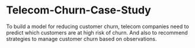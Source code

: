 # Telecom-Churn-Case-Study
To build a model for reducing customer churn, telecom companies need to predict which customers are at high risk of churn. And also to recommend strategies to manage customer churn based on observations.
